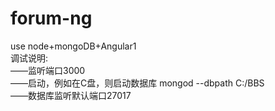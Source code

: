 # forum-ng
use node+mongoDB+Angular1</br>
调试说明: </br>
——监听端口3000</br>
——启动，例如在C盘，则启动数据库  mongod --dbpath C:/BBS   </br>
——数据库监听默认端口27017
